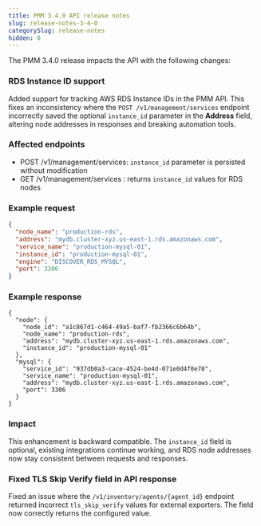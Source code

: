```yaml
---
title: PMM 3.4.0 API release notes
slug: release-notes-3-4-0
categorySlug: release-notes
hidden: 0
---
```


The PMM 3.4.0 release impacts the API with the following changes: 

### RDS Instance ID support

Added support for tracking AWS RDS Instance IDs in the PMM API. This fixes an inconsistency where the `POST /v1/management/services` endpoint incorrectly saved the optional `instance_id` parameter in the **Address** field, altering node addresses in responses and breaking automation tools.

### Affected endpoints

- POST /v1/management/services: `instance_id` parameter is persisted without modification
- GET /v1/management/services : returns `instance_id` values for RDS nodes

### Example request
```json
{
  "node_name": "production-rds",
  "address": "mydb.cluster-xyz.us-east-1.rds.amazonaws.com",
  "service_name": "production-mysql-01",
  "instance_id": "production-mysql-01",
  "engine": "DISCOVER_RDS_MYSQL",
  "port": 3306
}
```

### Example response

```
{
  "node": {
    "node_id": "a1c867d1-c464-49a5-baf7-fb2366c6b64b",
    "node_name": "production-rds",
    "address": "mydb.cluster-xyz.us-east-1.rds.amazonaws.com",
    "instance_id": "production-mysql-01"
  },
  "mysql": {
    "service_id": "937db0a3-cace-4524-be4d-071e0d4f0e78",
    "service_name": "production-mysql-01",
    "address": "mydb.cluster-xyz.us-east-1.rds.amazonaws.com",
    "port": 3306
  }
}
```

### Impact

This enhancement is backward compatible. The `instance_id` field is optional, existing integrations continue working, and RDS node addresses now stay consistent between requests and responses.

### Fixed TLS Skip Verify field in API response

Fixed an issue where the `/v1/inventory/agents/{agent_id}` endpoint returned incorrect `tls_skip_verify` values for external exporters. The field now correctly returns the configured value.
